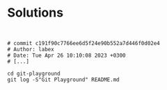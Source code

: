 # Solutions

```shell


# commit c191f90c7766ee6d5f24e90b552a7d446f0d02e4
# Author: labex
# Date: Tue Apr 26 10:10:08 2023 +0300
# [...]
```

```shell
cd git-playground
git log -S"Git Playground" README.md
```
